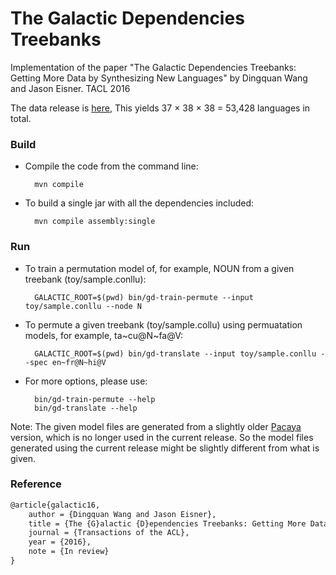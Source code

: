 # The Galactic Dependencies Treebanks Implementation of the paper "The Galactic Dependencies Treebanks: Getting More Data by Synthesizing New Languages" by Dingquan Wang and Jason Eisner. TACL 2016The data release is [here](http://dx.doi.org/10.7910/DVN/8ZT5KF), This yields 37 × 38 × 38 = 53,428 languages in total. ### Build* Compile the code from the command line:        mvn compile* To build a single jar with all the dependencies included:        mvn compile assembly:single### Run * To train a permutation model of, for example, NOUN from a given treebank (toy/sample.conllu):        GALACTIC_ROOT=$(pwd) bin/gd-train-permute --input toy/sample.conllu --node N * To permute a given treebank (toy/sample.collu) using permuatation models, for example, ta~cu@N~fa@V:         GALACTIC_ROOT=$(pwd) bin/gd-translate --input toy/sample.conllu --spec en~fr@N~hi@V* For more options, please use:        bin/gd-train-permute --help        bin/gd-translate --helpNote: The given model files are generated from a slightly older [Pacaya](https://github.com/mgormley/pacaya) version, which is no longer used in the current release. So the model files generated using the current release might be slightly different from what is given. ### Reference ```latex@article{galactic16,    author = {Dingquan Wang and Jason Eisner},    title = {The {G}alactic {D}ependencies Treebanks: Getting More Data by Synthesizing New Languages},    journal = {Transactions of the ACL},    year = {2016},    note = {In review}}
